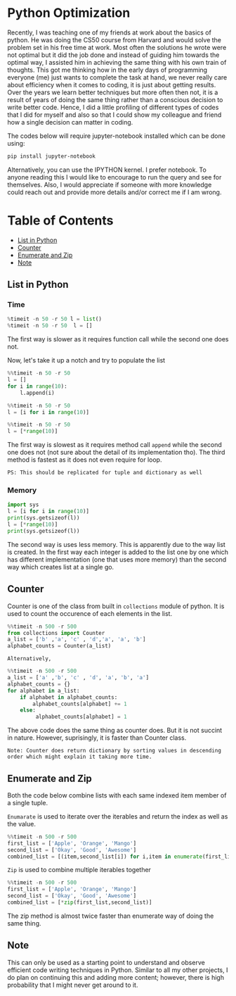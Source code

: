 # Python Optimization

Recently, I was teaching one of my friends at work about the basics of python. He was doing the CS50 course from Harvard and would solve the problem set in his free time at work. Most often the solutions he wrote were not optimal but it did the job done and instead of guiding him towards the optimal way, I assisted him in achieving the same thing with his own train of thoughts. This got me thinking how in the early days of programming everyone (me) just wants to complete the task at hand, we never really care about efficiency when it comes to coding, it is just about getting results. Over the years we learn better techniques but more often then not, it is a result of years of doing the same thing rather than a conscious decision to write better code. Hence, I did a little profiling of different types of codes that I did for myself and also so that I could show my colleague and friend how a single decision can matter in coding.

The codes below will require jupyter-notebook installed which can be done using:

```sh
pip install jupyter-notebook
```

Alternatively, you can use the IPYTHON kernel. I prefer notebook. To anyone reading this I would like to encourage to run the query and see for themselves. Also, I would appreciate if someone with more knowledge could reach out and provide more details and/or correct me if I am wrong.

# Table of Contents

- [List in Python](#list-in-python)
- [Counter](#counter)
- [Enumerate and Zip](#enumerate-and-zip)
- [Note](#note)

## List in Python

### Time

```py
%timeit -n 50 -r 50 l = list()
%timeit -n 50 -r 50  l = []
```

The first way is slower as it requires function call while the second one does not.

Now, let's take it up a notch and try to populate the list

```py
%%timeit -n 50 -r 50
l = []
for i in range(10):
    l.append(i)
```

```py
%%timeit -n 50 -r 50
l = [i for i in range(10)]
```

```py
%%timeit -n 50 -r 50
l = [*range(10)]
```

The first way is slowest as it requires method call `append` while the second one does not (not sure about the detail of its implementation tho). The third method is fastest as it does not even require for loop.

`PS: This should be replicated for tuple and dictionary as well`

### Memory

```py
import sys
l = [i for i in range(10)]
print(sys.getsizeof(l))
l = [*range(10)]
print(sys.getsizeof(l))
```

The second way is uses less memory. This is apparently due to the way list is created. In the first way each integer is added to the list one by one which has different implementation (one that uses more memory) than the second way which creates list at a single go.

## Counter

Counter is one of the class from built in `collections` module of python. It is used to count the occurence of each elements in the list.

```py
%%timeit -n 500 -r 500
from collections import Counter
a_list = ['b' ,'a', 'c' , 'd','a', 'a', 'b']
alphabet_counts = Counter(a_list)
```

`Alternatively,`

```py
%%timeit -n 500 -r 500
a_list = ['a' ,'b', 'c' , 'd', 'a', 'b', 'a']
alphabet_counts = {}
for alphabet in a_list:
    if alphabet in alphabet_counts:
        alphabet_counts[alphabet] += 1
    else:
         alphabet_counts[alphabet] = 1
```

The above code does the same thing as counter does. But it is not succint in nature. However, suprisingly, it is faster than Counter class.

`Note: Counter does return dictionary by sorting values in descending order which might explain it taking more time.`

## Enumerate and Zip

Both the code below combine lists with each same indexed item member of a single tuple.

`Enumarate` is used to iterate over the iterables and return the index as well as the value.

```py
%%timeit -n 500 -r 500
first_list = ['Apple', 'Orange', 'Mango']
second_list = ['Okay', 'Good', 'Awesome']
combined_list = [(item,second_list[i]) for i,item in enumerate(first_list)]
```

`Zip` is used to combine multiple iterables together

```py
%%timeit -n 500 -r 500
first_list = ['Apple', 'Orange', 'Mango']
second_list = ['Okay', 'Good', 'Awesome']
combined_list = [*zip(first_list,second_list)]
```

The zip method is almost twice faster than enumerate way of doing the same thing.

## Note

This can only be used as a starting point to understand and observe efficient code writing techniques in Python. Similar to all my other projects, I do plan on continuing this and adding more content; however, there is high probability that I might never get around to it.
